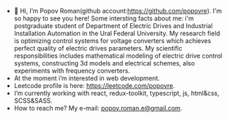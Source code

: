 - 👋 Hi, I’m Popov Roman(github account:https://github.com/popovre). I'm so happy to see you here! Some intersting facts about me: i'm postgraduate student of Department of Electric Drives and Industrial Installation Automation in the Ural Federal University. My research field is optimizing control systems for voltage converters which achieves perfect quality of electric drives parameters. My scientific responsibilities includes mathematical modeling of electric drive control systems, constructing 3d models and electrical schemes, also experiments with frequency converters.
-  At the moment i’m interested in web development.
-  Leetcode profile is here: https://leetcode.com/popovre.
-  I’m currently working with react, redux-toolkit, typescript, js, html&css, SCSS&SASS.
-  How to reach me? My e-mail: popov.roman.e@gmail.com.
  
